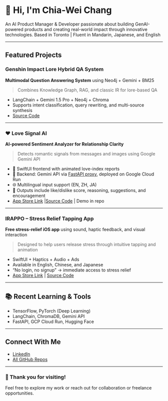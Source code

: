 # 👋 Hi, I'm Chia-Wei Chang

An AI Product Manager & Developer passionate about building GenAI-powered products and creating real-world impact through innovative technologies.
Based in Toronto | Fluent in Mandarin, Japanese, and English

---

## Featured Projects

### Genshin Impact Lore Hybrid QA System  
**Multimodal Question Answering System** using Neo4j + Gemini + BM25  
> Combines Knowledge Graph, RAG, and classic IR for lore-based QA  
- LangChain + Gemini 1.5 Pro + Neo4j + Chroma  
- Supports intent classification, query rewriting, and multi-source synthesis  
- [Source Code](https://github.com/changch223/Genshin-lore-qa-neo4j-rag-bm25) 

---

### ❤️ Love Signal AI  
**AI-powered Sentiment Analyzer for Relationship Clarity**  
> Detects romantic signals from messages and images using Google Gemini API  
- 📱 SwiftUI frontend with animated love-index reports  
- 🔧 Backend: Gemini API via [FastAPI proxy](https://github.com/changch223/gemini-api-key-proxy), deployed on Google Cloud Run  
- 🌐 Multilingual input support (EN, ZH, JA)  
- 🎯 Outputs include like/dislike score, reasoning, suggestions, and encouragement  
- [App Store Link](https://apps.apple.com/us/app/love-signal-ai-detection-app/id6744615409) |[Source Code](https://github.com/changch223/love-signal-ai) | Demo in repo

---

### IRAPPO – Stress Relief Tapping App  
**Free stress-relief iOS app** using sound, haptic feedback, and visual interaction  
> Designed to help users release stress through intuitive tapping and animation  
- SwiftUI + Haptics + Audio + Ads  
- Available in English, Chinese, and Japanese  
- “No login, no signup” → immediate access to stress relief  
- [App Store Link](https://apps.apple.com/us/app/stress-buster-tap-irappo/id6743828397) | [Source Code](https://github.com/changch223/IRAPPO)

---

## 📚 Recent Learning & Tools

- TensorFlow, PyTorch (Deep Learning)
- LangChain, ChromaDB, Gemini API
- FastAPI, GCP Cloud Run, Hugging Face

---

## Connect With Me

- [LinkedIn](https://www.linkedin.com/in/chia-wei-chang-94060b1a0/)
- [All GitHub Repos](https://github.com/changch223)

---

### 🙌 Thank you for visiting!
Feel free to explore my work or reach out for collaboration or freelance opportunities.
